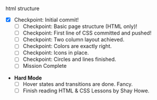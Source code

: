 html structure
* [x] Checkpoint: Initial commit!
  * [ ] Checkpoint: Basic page structure (HTML only)!
  * [ ] Checkpoint: First line of CSS committed and pushed!
  * [ ] Checkpoint: Two column layout achieved.
  * [ ] Checkpoint: Colors are exactly right.
  * [ ] Checkpoint: Icons in place.
  * [ ] Checkpoint: Circles and lines finished.
  * [ ] Mission Complete

* **Hard Mode**
  * [ ] Hover states and transitions are done. Fancy.
  * [ ] Finish reading HTML & CSS Lessons by Shay Howe.